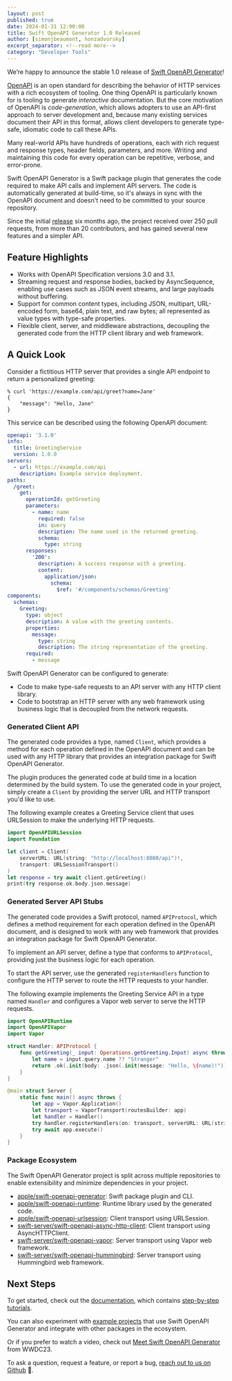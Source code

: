 ```yaml
---
layout: post
published: true
date: 2024-01-31 12:00:00
title: Swift OpenAPI Generator 1.0 Released
author: [simonjbeaumont, honzadvorsky]
excerpt_separator: <!--read more-->
category: "Developer Tools"
---
```


We’re happy to announce the stable 1.0 release of [Swift OpenAPI Generator][swift-openapi-generator-repo]!

[OpenAPI][openapi] is an open standard for describing the behavior of HTTP services with a rich ecosystem of tooling. One thing OpenAPI is particularly known for is tooling to generate _interactive_ documentation. But the core motivation of OpenAPI is _code-generation_, which allows adopters to use an API-first approach to server development and, because many existing services document their API in this format, allows client developers to generate type-safe, idiomatic code to call these APIs.

<!--read more-->

Many real-world APIs have hundreds of operations, each with rich request and response types, header fields, parameters, and more. Writing and maintaining this code for every operation can be repetitive, verbose, and error-prone.

Swift OpenAPI Generator is a Swift package plugin that generates the code required to make API calls and implement API servers. The code is automatically generated at build-time, so it's always in sync with the OpenAPI document and doesn't need to be committed to your source repository.

Since the initial [release][previous-blog-post] six months ago, the project received over 250 pull requests, from more than 20 contributors, and has gained several new features and a simpler API.

## Feature Highlights

* Works with OpenAPI Specification versions 3.0 and 3.1.
* Streaming request and response bodies, backed by AsyncSequence, enabling use cases such as JSON event streams, and large payloads without buffering.
* Support for common content types, including JSON, multipart, URL-encoded form, base64, plain text, and raw bytes; all represented as value types with type-safe properties.
* Flexible client, server, and middleware abstractions, decoupling the generated code from the HTTP client library and web framework.

## A Quick Look

Consider a fictitious HTTP server that provides a single API endpoint to return a personalized greeting:

```console
% curl 'https://example.com/api/greet?name=Jane'
{
    "message": "Hello, Jane"
}
```

This service can be described using the following OpenAPI document:

```yaml
openapi: '3.1.0'
info:
  title: GreetingService
  version: 1.0.0
servers:
  - url: https://example.com/api
    description: Example service deployment.
paths:
  /greet:
    get:
      operationId: getGreeting
      parameters:
        - name: name
          required: false
          in: query
          description: The name used in the returned greeting.
          schema:
            type: string
      responses:
        '200':
          description: A success response with a greeting.
          content:
            application/json:
              schema:
                $ref: '#/components/schemas/Greeting'
components:
  schemas:
    Greeting:
      type: object
      description: A value with the greeting contents.
      properties:
        message:
          type: string
          description: The string representation of the greeting.
      required:
        - message
```

Swift OpenAPI Generator can be configured to generate:

* Code to make type-safe requests to an API server with any HTTP client library.
* Code to bootstrap an HTTP server with any web framework using business logic that is decoupled from the network requests.

### Generated Client API

The generated code provides a type, named `Client`, which provides a method for each operation defined in the OpenAPI document and can be used with any HTTP library that provides an integration package for Swift OpenAPI Generator.

The plugin produces the generated code at build time in a location determined by the build system. To use the generated code in your project, simply create a `Client` by providing the server URL and HTTP transport you'd like to use.

The following example creates a Greeting Service client that uses URLSession to make the underlying HTTP requests.

```swift
import OpenAPIURLSession
import Foundation

let client = Client(
    serverURL: URL(string: "http://localhost:8080/api")!,
    transport: URLSessionTransport()
)
let response = try await client.getGreeting()
print(try response.ok.body.json.message)
```

### Generated Server API Stubs

The generated code provides a Swift protocol, named `APIProtocol`, which defines a method requirement for each operation defined in the OpenAPI document, and is designed to work with any web framework that provides an integration package for Swift OpenAPI Generator.

To implement an API server, define a type that conforms to `APIProtocol`, providing just the business logic for each operation.

To start the API server, use the generated `registerHandlers` function to configure the HTTP server to route the HTTP requests to your handler.

The following example implements the Greeting Service API in a type named `Handler` and configures a Vapor web server to serve the HTTP requests.

```swift
import OpenAPIRuntime
import OpenAPIVapor
import Vapor

struct Handler: APIProtocol {
    func getGreeting(_ input: Operations.getGreeting.Input) async throws -> Operations.getGreeting.Output {
        let name = input.query.name ?? "Stranger"
        return .ok(.init(body: .json(.init(message: "Hello, \(name)!"))))
    }
}

@main struct Server {
    static func main() async throws {
        let app = Vapor.Application()
        let transport = VaporTransport(routesBuilder: app)
        let handler = Handler()
        try handler.registerHandlers(on: transport, serverURL: URL(string: "/api")!)
        try await app.execute()
    }
}
```

### Package Ecosystem

The Swift OpenAPI Generator project is split across multiple repositories to enable extensibility and minimize dependencies in your project.

* [apple/swift-openapi-generator][swift-openapi-generator-repo]: Swift package plugin and CLI.
* [apple/swift-openapi-runtime][swift-openapi-runtime-repo]: Runtime library used by the generated code.
* [apple/swift-openapi-urlsession][swift-openapi-urlsession-repo]: Client transport using URLSession.
* [swift-server/swift-openapi-async-http-client][swift-openapi-async-http-client-repo]: Client transport using AsyncHTTPClient.
* [swift-server/swift-openapi-vapor][swift-openapi-vapor-repo]: Server transport using Vapor web framework.
* [swift-server/swift-openapi-hummingbird][swift-openapi-hummingbird-repo]: Server transport using Hummingbird web framework.

## Next Steps

To get started, check out the [documentation], which contains [step-by-step tutorials][tutorials].

You can also experiment with [example projects][examples] that use Swift OpenAPI Generator and integrate with other packages in the ecosystem.

Or if you prefer to watch a video, check out [Meet Swift OpenAPI Generator](https://developer.apple.com/wwdc23/10171) from WWDC23.

To ask a question, request a feature, or report a bug, [reach out to us on Github][file-an-issue] 👋.

[openapi]: https://openapis.org
[previous-blog-post]: https://www.swift.org/blog/introducing-swift-openapi-generator
[documentation]: https://swiftpackageindex.com/apple/swift-openapi-generator/documentation
[examples]: https://github.com/apple/swift-openapi-generator/blob/1.2.0/Examples/README.md
[tutorials]: https://swiftpackageindex.com/apple/swift-openapi-generator/tutorials/swift-openapi-generator
[example-openapi-document]: https://github.com/apple/swift-openapi-generator/blob/1.2.0/Examples/hello-world-urlsession-client-example/Sources/HelloWorldURLSessionClient/openapi.yaml
[swift-openapi-generator-repo]: https://github.com/apple/swift-openapi-generator
[swift-openapi-runtime-repo]: https://github.com/apple/swift-openapi-runtime
[swift-openapi-urlsession-repo]: https://github.com/apple/swift-openapi-urlsession
[swift-openapi-async-http-client-repo]: https://github.com/swift-server/swift-openapi-async-http-client
[swift-openapi-vapor-repo]: https://github.com/swift-server/swift-openapi-vapor
[swift-openapi-hummingbird-repo]: https://github.com/swift-server/swift-openapi-hummingbird
[file-an-issue]: https://github.com/apple/swift-openapi-generator/issues/new/choose
